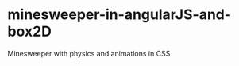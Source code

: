minesweeper-in-angularJS-and-box2D
==================================

Minesweeper with physics and animations in CSS

